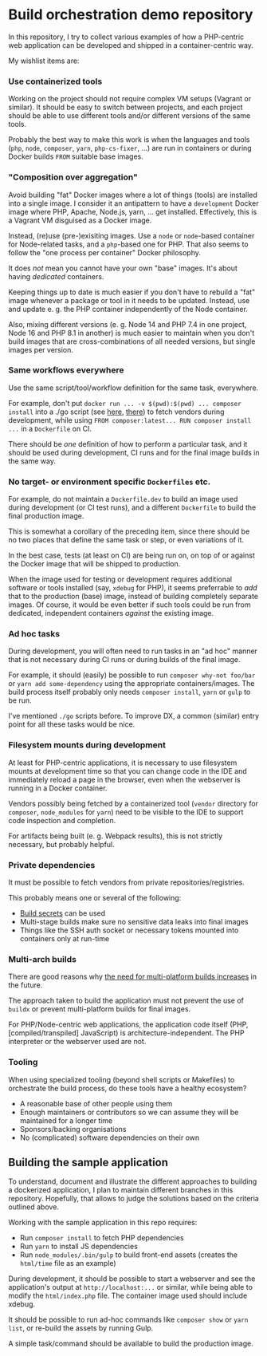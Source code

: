 # Build orchestration demo repository

In this repository, I try to collect various examples of how a PHP-centric web application can be developed and shipped in a container-centric way.

My wishlist items are:

### Use containerized tools

Working on the project should not require complex VM setups (Vagrant or similar). It should be easy to switch between projects, and each project should be able to use different tools and/or different versions of the same tools.

Probably the best way to make this work is when the languages and tools (`php`, `node`, `composer`, `yarn`, `php-cs-fixer`, ...) are run in containers or during Docker builds `FROM` suitable base images.

### "Composition over aggregation"

Avoid building "fat" Docker images where a lot of things (tools) are installed into a single image. I consider it an antipattern to have a `development` Docker image where PHP, Apache, Node.js, yarn, ... get installed. Effectively, this is a Vagrant VM disguised as a Docker image.

Instead, (re)use (pre-)exisiting images. Use a `node` or `node`-based container for Node-related tasks, and a `php`-based one for PHP. That also seems to follow the "one process per container" Docker philosophy.

It does _not_ mean you cannot have your own "base" images. It's about having _dedicated_ containers.

Keeping things up to date is much easier if you don't have to rebuild a "fat" image whenever a package or tool in it needs to be updated. Instead, use and update e. g. the PHP container independently of the Node container.

Also, mixing different versions (e. g. Node 14 and PHP 7.4 in one project, Node 16 and PHP 8.1 in another) is much easier to maintain when you don't build images that are cross-combinations of all needed versions, but single images per version.

### Same workflows everywhere

Use the same script/tool/workflow definition for the same task, everywhere.

For example, don't put `docker run ... -v $(pwd):$(pwd) ... composer install` into a ./go script (see [here](https://www.thoughtworks.com/insights/blog/praise-go-script-part-i), [there](https://www.hamvocke.com/blog/makefiles-for-accessibility/)) to fetch vendors during development, while using `FROM composer:latest... RUN composer install ...` in a `Dockerfile` on CI.

There should be _one_ definition of how to perform a particular task, and it should be used during development, CI runs and for the final image builds in the same way.

### No target- or environment specific `Dockerfiles` etc.

For example, do not maintain a `Dockerfile.dev` to build an image used during development (or CI test runs), and a different `Dockerfile` to build the final production image.

This is somewhat a corollary of the preceding item, since there should be no two places that define the same task or step, or even variations of it. 

In the best case, tests (at least on CI) are being run on, on top of or against the Docker image that will be shipped to production.

When the image used for testing or development requires additional software or tools installed (say, `xdebug` for PHP), it seems preferrable to _add_ that to the production (base) image, instead of building completely separate images. Of course, it would be even better if such tools could be run from dedicated, independent containers _against_ the existing image.   

### Ad hoc tasks

During development, you will often need to run tasks in an "ad hoc" manner that is not necessary during CI runs or during builds of the final image.

For example, it should (easily) be possible to run `composer why-not foo/bar` or `yarn add some-dependency` using the appropriate containers/images. The build process itself probably only needs `composer install`, `yarn` or `gulp` to be run.

I've mentioned `./go` scripts before. To improve DX, a common (similar) entry point for all these tasks would be nice.

### Filesystem mounts during development

At least for PHP-centric applications, it is necessary to use filesystem mounts at development time so that you can change code in the IDE and immediately reload a page in the browser, even when the webserver is running in a Docker container.

Vendors possibly being fetched by a containerized tool (`vendor` directory for `composer`, `node_modules` for `yarn`) need to be visible to the IDE to support code inspection and completion. 

For artifacts being built (e. g. Webpack results), this is not strictly necessary, but probably helpful.

### Private dependencies

It must be possible to fetch vendors from private repositories/registries. 

This probably means one or several of the following:

* [Build secrets](https://medium.com/@tonistiigi/build-secrets-and-ssh-forwarding-in-docker-18-09-ae8161d066) can be used
* Multi-stage builds make sure no sensitive data leaks into final images
* Things like the SSH auth socket or necessary tokens mounted into containers only at run-time

### Multi-arch builds

There are good reasons why [the need for multi-platform builds increases](https://www.docker.com/blog/faster-multi-platform-builds-dockerfile-cross-compilation-guide/) in the future.

The approach taken to build the application must not prevent the use of `buildx` or prevent multi-platform builds for final images.

For PHP/Node-centric web applications, the application code itself (PHP, [compiled/transpiled] JavaScript) is architecture-independent. The PHP interpreter or the webserver used are not.

### Tooling

When using specialized tooling (beyond shell scripts or Makefiles) to orchestrate the build process, do these tools have a healthy ecosystem?

* A reasonable base of other people using them
* Enough maintainers or contributors so we can assume they will be maintained for a longer time 
* Sponsors/backing organisations
* No (complicated) software dependencies on their own 

## Building the sample application

To understand, document and illustrate the different approaches to building a dockerized application, I plan to maintain different branches in this repository. Hopefully, that allows to judge the solutions based on the criteria outlined above.

Working with the sample application in this repo requires:

* Run `composer install` to fetch PHP dependencies
* Run `yarn` to install JS dependencies
* Run `node_modules/.bin/gulp` to build front-end assets (creates the `html/time` file as an example)

During development, it should be possible to start a webserver and see the application's output at `http://localhost:...` or similar, while being able to modify the `html/index.php` file. The container image used should include xdebug.  

It should be possible to run ad-hoc commands like `composer show` or `yarn list`, or re-build the assets by running Gulp.

A simple task/command should be available to build the production image.
